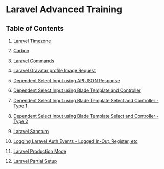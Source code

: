 # Laravel Advanced Training
 
## Table of Contents
1. [Laravel Timezone]()

2. [Carbon]()

3. [Laravel Commands]()

4. [Laravel Gravatar profile Image Request]()

5. [Dependent Select Input using API JSON Response]()

6. [Dependent Select Input using Blade Template and Controller]()

7. [Dependent Select Input using Blade Template Select and Controller - Type 1]()

8. [Dependent Select Input using Blade Template Select and Controller - Type 2]()

9. [Laravel Sanctum]()

10. [Logging Laravel Auth Events - Logged In-Out, Register, etc]()

11. [Laravel Production Mode]()

12. [Laravel Partial Setup]()
